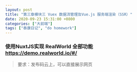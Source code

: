 ```yaml
---
layout: post
title: "第三章模块三 Vuex 数据流管理及Vue.js 服务端渲染（SSR）"
date: 2020-09-23 15:31:00 +0800
categories: ["大前端"]
tags: ["泰康日记", "do homework"]
---
```


### 使用NuxtJS实现 RealWorld 全部功能 https://demo.realworld.io/#/

> 要求：发布码云上，可以直接展示网页
